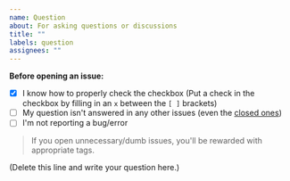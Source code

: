 ```yaml
---
name: Question
about: For asking questions or discussions
title: ""
labels: question
assignees: ""
---
```


**Before opening an issue:**

- [x] I know how to properly check the checkbox (Put a check in the checkbox by filling in an `x` between the `[ ]` brackets)
- [ ] My question isn't answered in any other issues (even the [closed ones](https://github.com/Fate-Grand-Automata/FGA/issues?q=is%3Aissue+is%3Aclosed))
- [ ] I'm not reporting a bug/error

> If you open unnecessary/dumb issues, you'll be rewarded with appropriate tags.

(Delete this line and write your question here.)
